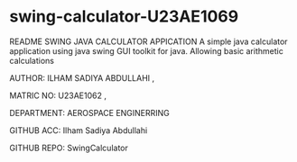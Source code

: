 # swing-calculator-U23AE1069
README
SWING JAVA CALCULATOR APPICATION
A simple java calculator application using java swing GUI toolkit for java. Allowing basic arithmetic calculations

AUTHOR: ILHAM SADIYA ABDULLAHI , 

MATRIC NO: U23AE1062 , 

DEPARTMENT: AEROSPACE ENGINERRING

GITHUB ACC: Ilham Sadiya Abdullahi

GITHUB REPO: SwingCalculator
